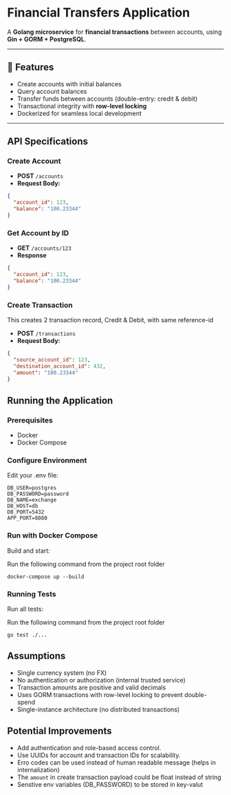 # Financial Transfers Application

A **Golang microservice** for **financial transactions** between accounts, using **Gin + GORM + PostgreSQL**.

---

## 📜 Features

- Create accounts with initial balances  
- Query account balances  
- Transfer funds between accounts (double-entry: credit & debit)  
- Transactional integrity with **row-level locking**  
- Dockerized for seamless local development

---

## API Specifications

### Create Account

- **POST** `/accounts`
- **Request Body:**
```json
{
  "account_id": 123,
  "balance": "100.23344"
}
```

### Get Account by ID

- **GET** `/accounts/123`
- **Response**
```json
{
  "account_id": 123,
  "balance": "100.23344"
}
```

### Create Transaction

This creates 2 transaction record, Credit & Debit, with same reference-id

- **POST** `/transactions`
- **Request Body:**
```json
{
  "source_account_id": 123,
  "destination_account_id": 432,
  "amount": "100.23344"
}
```

## Running the Application

### Prerequisites
- Docker
- Docker Compose

### Configure Environment
Edit your .env file:

```
DB_USER=postgres
DB_PASSWORD=password
DB_NAME=exchange
DB_HOST=db
DB_PORT=5432
APP_PORT=8080
```

### Run with Docker Compose
Build and start:

Run the following command from the project root folder
```
docker-compose up --build
```

### Running Tests

Run all tests:

Run the following command from the project root folder
```
go test ./...
```

## Assumptions

- Single currency system (no FX)
- No authentication or authorization (internal trusted service)
- Transaction amounts are positive and valid decimals
- Uses GORM transactions with row-level locking to prevent double-spend
- Single-instance architecture (no distributed transactions)

## Potential Improvements

- Add authentication and role-based access control.
- Use UUIDs for account and transaction IDs for scalability.
- Erro codes can be used instead of human readable message (helps in internalization)
- The `amount` in create transaction payload could be float instead of string
- Senstive env variables (DB_PASSWORD) to be stored in key-valut